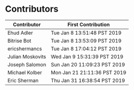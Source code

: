 # Contributors

| Contributor  | First Contribution |
|---|---|
| Ehud Adler | Tue Jan  8 13:51:48 PST 2019 |
| Bitrise Bot | Tue Jan  8 13:53:09 PST 2019 |
| ericshermancs | Tue Jan  8 17:04:12 PST 2019 |
| Julian Moskovits | Wed Jan  9 15:31:39 PST 2019 |
| Joseph Salomon | Sun Jan  20 11:09:23 PST 2019 |
| Michael Kolber | Mon Jan 21 21:11:36 PST 2019 |
| Eric Sherman | Thu Jan 31 16:38:54 PST 2019 |

